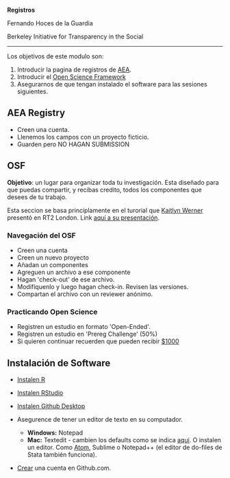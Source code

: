 **Registros**

Fernando Hoces de la Guardia

Berkeley Initiative for Transparency in the Social

----------

Los objetivos de este modulo son:  
 1. Introducir la pagina de registros de [AEA](https://www.socialscienceregistry.org).   
 2. Introducir el [Open Science Framework](osf.io)
 3. Asegurarnos de que tengan instalado el software para las sesiones siguientes.

## AEA Registry

* Creen una cuenta.   
* Llenemos los campos con un proyecto ficticio.
* Guarden pero NO HAGAN SUBMISSION

## OSF

**Objetivo**: un lugar para organizar toda tu investigación. Esta diseñado para que puedas compartir, y recibas credito, todos los componentes que desees de tu trabajo.  

Esta seccion se basa principlamente en el turorial que  [Kaitlyn Werner](https://osf.io/ftk25/) presentó en RT2 London. Link [aquí a su presentación](https://osf.io/qpgrn/).


### Navegación del OSF  
* Creen una cuenta  
* Creen un nuevo proyecto
* Añadan un componentes
* Agreguen un archivo a ese componente
* Hagan 'check-out' de ese archivo.
* Modifíquenlo y luego hagan check-in. Revisen las versiones.
* Compartan el archivo con un reviewer anónimo.

### Practicando Open Science  
* Registren un estudio en formato 'Open-Ended'.
* Registren un estudio en 'Prereg Challenge' (50%)
* Si quieren continuar recuerden que pueden recibir [$1000](https://cos.io/prereg/)


## Instalación de Software

 * [Instalen R](https://cloud.r-project.org)
 * [Instalen RStudio](https://www.rstudio.com/products/rstudio/download/#download)
 * [Instalen Github Desktop](https://desktop.github.com)
 * Asegurence de tener un editor de texto en su computador.

   * **Windows:** Notepad
   * **Mac:** Textedit -  cambien los defaults como se indica [aqui](http://www.iphonehacks.com/2017/06/plain-text-mode-textedit-mac.html). O instalen un editor.
 Como [Atom](http://atom.io), Sublime o Notepad++ (el editor de do-files de Stata también funciona).


 * [Crear](https://github.com/join?source=header-home) una cuenta en Github.com.
